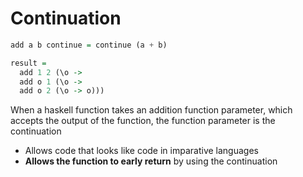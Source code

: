 # Continuation

```haskell
add a b continue = continue (a + b)

result =
  add 1 2 (\o ->
  add o 1 (\o ->
  add o 2 (\o -> o)))
```

When a haskell function takes an addition function parameter, which accepts the
output of the function, the function parameter is the continuation

- Allows code that looks like code in imparative languages
- **Allows the function to early return** by using the continuation
